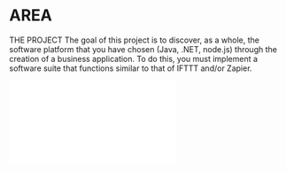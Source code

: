# AREA


 THE PROJECT
The goal of this project is to discover, as a whole, the software platform that you have chosen (Java, .NET, node.js) through the creation of a business application.
To do this, you must implement a software suite that functions similar to that of IFTTT and/or Zapier.

![Image_test](./Sujet/B-DEV-510_area.pdf)
